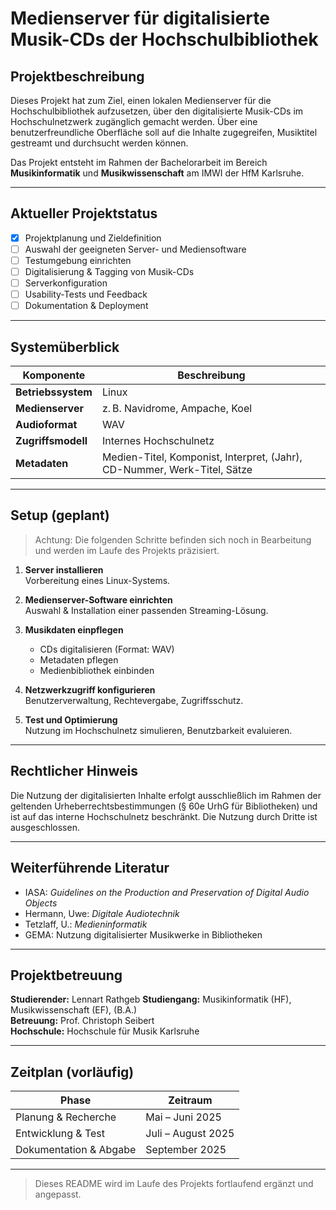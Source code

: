 # Medienserver für digitalisierte Musik-CDs der Hochschulbibliothek

## Projektbeschreibung

Dieses Projekt hat zum Ziel, einen lokalen Medienserver für die Hochschulbibliothek aufzusetzen, über den digitalisierte Musik-CDs im Hochschulnetzwerk zugänglich gemacht werden. Über eine benutzerfreundliche Oberfläche soll auf die Inhalte zugegreifen, Musiktitel gestreamt und durchsucht werden können. 

Das Projekt entsteht im Rahmen der Bachelorarbeit im Bereich **Musikinformatik** und **Musikwissenschaft** am IMWI der HfM Karlsruhe.

---

## Aktueller Projektstatus

- [x] Projektplanung und Zieldefinition
- [ ] Auswahl der geeigneten Server- und Mediensoftware
- [ ] Testumgebung einrichten
- [ ] Digitalisierung & Tagging von Musik-CDs
- [ ] Serverkonfiguration
- [ ] Usability-Tests und Feedback
- [ ] Dokumentation & Deployment

---

## Systemüberblick

| Komponente        | Beschreibung                          |
|------------------|---------------------------------------|
| **Betriebssystem** | Linux          |
| **Medienserver**   | z. B. Navidrome, Ampache, Koel |
| **Audioformat**  | WAV |
| **Zugriffsmodell**| Internes Hochschulnetz     |
| **Metadaten**     | Medien-Titel, Komponist, Interpret, (Jahr), CD-Nummer, Werk-Titel, Sätze         |

---

## Setup (geplant)

> Achtung: Die folgenden Schritte befinden sich noch in Bearbeitung und werden im Laufe des Projekts präzisiert.

1. **Server installieren**  
   Vorbereitung eines Linux-Systems.

2. **Medienserver-Software einrichten**  
   Auswahl & Installation einer passenden Streaming-Lösung.

3. **Musikdaten einpflegen**  
   - CDs digitalisieren (Format: WAV)
   - Metadaten pflegen
   - Medienbibliothek einbinden

4. **Netzwerkzugriff konfigurieren**  
   Benutzerverwaltung, Rechtevergabe, Zugriffsschutz.

5. **Test und Optimierung**  
   Nutzung im Hochschulnetz simulieren, Benutzbarkeit evaluieren.

---

## Rechtlicher Hinweis

Die Nutzung der digitalisierten Inhalte erfolgt ausschließlich im Rahmen der geltenden Urheberrechtsbestimmungen (§ 60e UrhG für Bibliotheken) und ist auf das interne Hochschulnetz beschränkt. Die Nutzung durch Dritte ist ausgeschlossen.

---

## Weiterführende Literatur

- IASA: *Guidelines on the Production and Preservation of Digital Audio Objects*
- Hermann, Uwe: *Digitale Audiotechnik*
- Tetzlaff, U.: *Medieninformatik*
- GEMA: Nutzung digitalisierter Musikwerke in Bibliotheken

---

## Projektbetreuung

**Studierender:** Lennart Rathgeb 
**Studiengang:** Musikinformatik (HF), Musikwissenschaft (EF), (B.A.)  
**Betreuung:** Prof. Christoph Seibert  
**Hochschule:** Hochschule für Musik Karlsruhe

---

## Zeitplan (vorläufig)

| Phase                  | Zeitraum         |
|------------------------|------------------|
| Planung & Recherche    | Mai – Juni 2025  |
| Entwicklung & Test     | Juli – August 2025 |
| Dokumentation & Abgabe | September 2025   |

---

> Dieses README wird im Laufe des Projekts fortlaufend ergänzt und angepasst.
